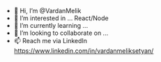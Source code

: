 - 👋 Hi, I’m @VardanMelik
- 👀 I’m interested in ... React/Node
- 🌱 I’m currently learning ...
- 💞️ I’m looking to collaborate on ...
- 📫 Reach me via LinkedIn
https://www.linkedin.com/in/vardanmeliksetyan/

<!---
VardanMelik/VardanMelik is a ✨ special ✨ repository because its `README.md` (this file) appears on your GitHub profile.
You can click the Preview link to take a look at your changes.
--->
